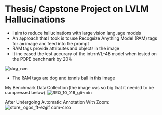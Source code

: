 # Thesis/ Capstone Project on LVLM Hallucinations
- I aim to reduce hallucinations with large vision language models
- An approach that I took is to use Recognize Anything Model (RAM) tags for an image and feed into the prompt
- RAM tags provide attributes and objects in the image
- It increased the test accuracy of the internVL-4B model when tested on the POPE benchmark by 20%

  
![dog_ram](https://github.com/user-attachments/assets/b8cd9364-2d16-4090-b836-b11ca8ab282c)
- The RAM tags are dog and tennis ball in this image

My Benchmark Data Collection
(the image was so big that it needed to be compressed below):
![SEQ_10_019_git-min](https://github.com/user-attachments/assets/f4d9ace1-c5f2-495d-b2cc-2c039c7fcdf4)

After Undergoing Automatic Annotation With Zoom:
![store_logos_ft-ezgif com-crop](https://github.com/user-attachments/assets/ac1d553b-ebd5-4f3f-ac28-7670e07fd632)
